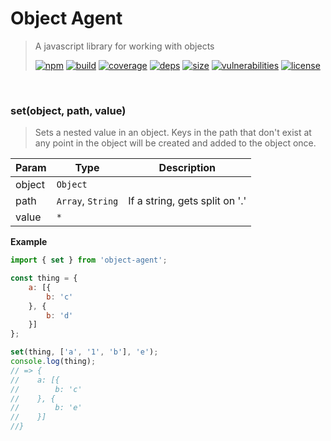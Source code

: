 # Object Agent

> A javascript library for working with objects
>
> [![npm][npm]][npm-url]
[![build][build]][build-url]
[![coverage][coverage]][coverage-url]
[![deps][deps]][deps-url]
[![size][size]][size-url]
[![vulnerabilities][vulnerabilities]][vulnerabilities-url]
[![license][license]][license-url]


<br><a name="set"></a>

### set(object, path, value)
> Sets a nested value in an object. Keys in the path that don't exist at any point in the object will be created and added to the object once.


| Param | Type | Description |
| --- | --- | --- |
| object | <code>Object</code> |  |
| path | <code>Array</code>, <code>String</code> | If a string, gets split on '.' |
| value | <code>\*</code> |  |

**Example**  
``` javascript
import { set } from 'object-agent';

const thing = {
    a: [{
        b: 'c'
    }, {
        b: 'd'
    }]
};

set(thing, ['a', '1', 'b'], 'e');
console.log(thing);
// => {
//    a: [{
//        b: 'c'
//    }, {
//        b: 'e'
//    }]
//}
```

[npm]: https://img.shields.io/npm/v/object-agent.svg
[npm-url]: https://npmjs.com/package/object-agent
[build]: https://travis-ci.org/DarrenPaulWright/object-agent.svg?branch&#x3D;master
[build-url]: https://travis-ci.org/DarrenPaulWright/object-agent
[coverage]: https://coveralls.io/repos/github/DarrenPaulWright/object-agent/badge.svg?branch&#x3D;master
[coverage-url]: https://coveralls.io/github/DarrenPaulWright/object-agent?branch&#x3D;master
[deps]: https://david-dm.org/darrenpaulwright/object-agent.svg
[deps-url]: https://david-dm.org/darrenpaulwright/object-agent
[size]: https://packagephobia.now.sh/badge?p&#x3D;object-agent
[size-url]: https://packagephobia.now.sh/result?p&#x3D;object-agent
[vulnerabilities]: https://snyk.io/test/github/DarrenPaulWright/object-agent/badge.svg?targetFile&#x3D;package.json
[vulnerabilities-url]: https://snyk.io/test/github/DarrenPaulWright/object-agent?targetFile&#x3D;package.json
[license]: https://img.shields.io/github/license/DarrenPaulWright/object-agent.svg
[license-url]: https://npmjs.com/package/object-agent/LICENSE.md
